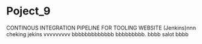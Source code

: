 # Poject_9
CONTINOUS INTEGRATION PIPELINE FOR TOOLING WEBSITE (Jenkins)nnn
cheking jekins vvvvvvvvv
bbbbbbbbbbbbb
bbbbbbbbb.   bbbb
salot
bbbb
